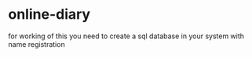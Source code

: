# online-diary
for working of this you need to create a sql database in your system with name registration 
